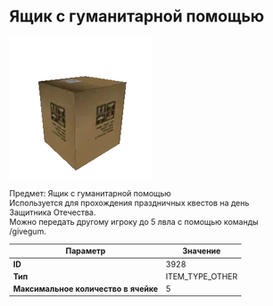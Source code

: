 # Ящик с гуманитарной помощью

![Item Image](../img/3928.webp?raw=true)

Предмет: Ящик с гуманитарной помощью<br>Используется для прохождения праздничных квестов на день Защитника Отечества.<br>Можно передать другому игроку до 5 лвла с помощью команды /givegum.


| Параметр | Значение |
|----------|----------|
| **ID** | 3928 |
| **Тип** | ITEM_TYPE_OTHER |
| **Максимальное количество в ячейке** | 5 |

